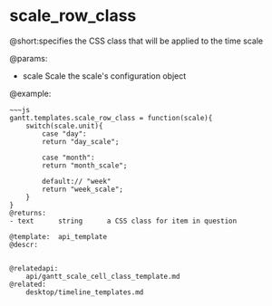 scale_row_class
=============

@short:specifies the CSS class that will be applied to the time scale  

@params:
- scale 	Scale	the scale's configuration object


@example:
<style>
 .day_scale{ background-color: #C3C7D4;}
 .week_scale{ background-color: #E5DFE8;}
 .month_scale{ background-color: #DFE8DF;}
</style>
~~~
~~~js
gantt.templates.scale_row_class = function(scale){
	switch(scale.unit){
		case "day":
    	return "day_scale";
   		
        case "month":
    	return "month_scale";
   		
        default:// "week"
   		return "week_scale";
	}
}
@returns:
- text		string		a CSS class for item in question

@template:	api_template
@descr:


@relatedapi:
 	api/gantt_scale_cell_class_template.md
@related:
 	desktop/timeline_templates.md
